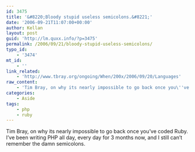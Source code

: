 ```yaml
---
id: 3475
title: '&#8220;Bloody stupid useless semicolons.&#8221;'
date: '2006-09-21T11:07:00+00:00'
author: Kellan
layout: post
guid: 'http://lm.quxx.info/?p=3475'
permalink: /2006/09/21/bloody-stupid-useless-semicolons/
typo_id:
    - '3474'
mt_id:
    - ''
link_related:
    - 'http://www.tbray.org/ongoing/When/200x/2006/09/20/Languages'
raw_content:
    - 'Tim Bray, on why its nearly impossible to go back once you\''ve coded Ruby.  I\''ve been writing PHP all day, every day for 3 months now, and I still can\''t remember the damn semicolons.'
categories:
    - Aside
tags:
    - php
    - ruby
---
```


Tim Bray, on why its nearly impossible to go back once you’ve coded Ruby. I’ve been writing PHP all day, every day for 3 months now, and I still can’t remember the damn semicolons.